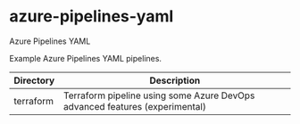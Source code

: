 # azure-pipelines-yaml
Azure Pipelines YAML

Example Azure Pipelines YAML pipelines.

| Directory                        |  Description                                                                |
|----------------------------------|-----------------------------------------------------------------------------|
| terraform                        | Terraform pipeline using some Azure DevOps advanced features (experimental) |
